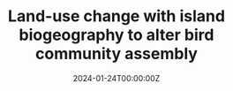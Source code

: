 ---
title: "Land-use change with island biogeography to alter bird community assembly"
authors:
- Yuhao Zhao, Chase Mendenhall, Tom Matthews, Duorum Wang, Wande Li, Xiangxu Liu, Shupei Tang, Peng Han*, Guangpeng Wei, Yi Kang, Chenxiao Wu, Rui Wang, Di Zeng, Luke O Frishkoff, Xingfeng Si
date: "2024-01-24T00:00:00Z"
doi: ""

# Schedule page publish date (NOT publication's date).
publishDate: "2024-01-24T00:00:00Z"

# Publication type.
# Accepts a single type but formatted as a YAML list (for Hugo requirements).
# Enter a publication type from the CSL standard.
publication_types: ["article"]

# Publication name and optional abbreviated publication name.
publication: ""
publication_short: ""

abstract: 
# Publication name and optional abbreviated publication name.
publication: "Proceedings of the Royal Society B: Biological Sciences"
---